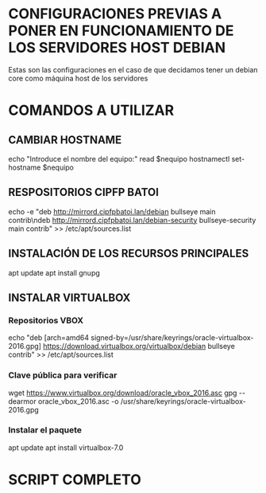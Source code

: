 # CONFIGURACIONES PREVIAS A PONER EN FUNCIONAMIENTO DE LOS SERVIDORES HOST DEBIAN

Estas son las configuraciones en el caso de que decidamos tener un debian core como máquina host de los servidores

# COMANDOS A UTILIZAR

## CAMBIAR HOSTNAME

echo "Introduce el nombre del equipo:"
read $nequipo
hostnamectl set-hostname $nequipo

## RESPOSITORIOS CIPFP BATOI
echo -e "deb http://mirrord.cipfpbatoi.lan/debian bullseye main contrib\ndeb http://mirrord.cipfpbatoi.lan/debian-security bullseye-security main contrib" >> /etc/apt/sources.list

## INSTALACIÓN DE LOS RECURSOS PRINCIPALES
apt update
apt install gnupg 

## INSTALAR VIRTUALBOX

### Repositorios VBOX
echo "deb [arch=amd64 signed-by=/usr/share/keyrings/oracle-virtualbox-2016.gpg] https://download.virtualbox.org/virtualbox/debian bullseye contrib" >> /etc/apt/sources.list

### Clave pública para verificar
wget https://www.virtualbox.org/download/oracle_vbox_2016.asc
gpg --dearmor oracle_vbox_2016.asc -o /usr/share/keyrings/oracle-virtualbox-2016.gpg

### Instalar el paquete
apt update
apt install virtualbox-7.0

# SCRIPT COMPLETO

```bash

```
